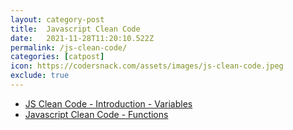 ```yaml
---
layout: category-post
title:  Javascript Clean Code
date:   2021-11-28T11:20:10.522Z
permalink: /js-clean-code/
categories: [catpost]
icon: https://codersnack.com/assets/images/js-clean-code.jpeg
exclude: true
---
```

 * [JS Clean Code - Introduction - Variables](https://codersnack.com/js-clean-code-variables) 
 * [Javascript Clean Code - Functions](https://codersnack.com/js-clean-code-functions) 
